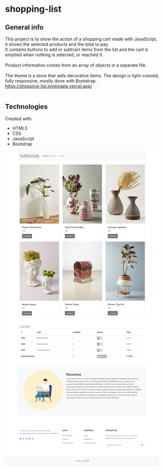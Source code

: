# shopping-list

## General info
This project is to show the action of a shopping cart made with JavaScript, it shows the selected products and the total to pay. <br>
It contains buttons to add or subtract items from the list and the cart is emptied when nothing is selected, or reached 0.<br>
<br>
Product information comes from an array of objects in a separate file.<br>
<br>
The theme is a store that sells decorative items. The design is light-colored, fully responsive, mostly done with Bootstrap.
<br>
https://shopping-list.loveisgala.vercel.app/<br>
<br>

## Technologies
Created with:
* HTML5
* CSS
* JavaScript
* Bootstrap

<img src="https://github.com/loveisgala/shopping-list/blob/main/img/Capture%20001.png" alt="webview"/> 

<br>
<br>
